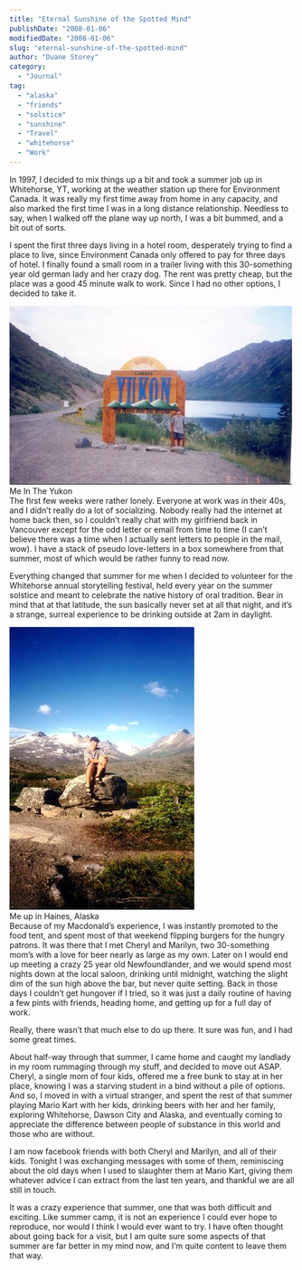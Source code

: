 ```yaml
---
title: "Eternal Sunshine of the Spotted Mind"
publishDate: "2008-01-06"
modifiedDate: "2008-01-06"
slug: "eternal-sunshine-of-the-spotted-mind"
author: "Duane Storey"
category:
  - "Journal"
tag:
  - "alaska"
  - "friends"
  - "solstice"
  - "sunshine"
  - "Travel"
  - "whitehorse"
  - "Work"
---
```


In 1997, I decided to mix things up a bit and took a summer job up in Whitehorse, YT, working at the weather station up there for Environment Canada. It was really my first time away from home in any capacity, and also marked the first time I was in a long distance relationship. Needless to say, when I walked off the plane way up north, I was a bit bummed, and a bit out of sorts.

I spent the first three days living in a hotel room, desperately trying to find a place to live, since Environment Canada only offered to pay for three days of hotel. I finally found a small room in a trailer living with this 30-something year old german lady and her crazy dog. The rent was pretty cheap, but the place was a good 45 minute walk to work. Since I had no other options, I decided to take it.

  
[![](_images/eternal-sunshine-of-the-spotted-mind-1.jpg)](http://flickr.com/photos/duanestorey/2170356981/)  
Me In The Yukon  
The first few weeks were rather lonely. Everyone at work was in their 40s, and I didn’t really do a lot of socializing. Nobody really had the internet at home back then, so I couldn’t really chat with my girlfriend back in Vancouver except for the odd letter or email from time to time (I can’t believe there was a time when I actually sent letters to people in the mail, wow). I have a stack of pseudo love-letters in a box somewhere from that summer, most of which would be rather funny to read now.

Everything changed that summer for me when I decided to volunteer for the Whitehorse annual storytelling festival, held every year on the summer solstice and meant to celebrate the native history of oral tradition. Bear in mind that at that latitude, the sun basically never set at all that night, and it’s a strange, surreal experience to be drinking outside at 2am in daylight.

  
[![](_images/eternal-sunshine-of-the-spotted-mind-2.jpg)](http://flickr.com/photos/duanestorey/2170356955/)  
Me up in Haines, Alaska  
Because of my Macdonald’s experience, I was instantly promoted to the food tent, and spent most of that weekend flipping burgers for the hungry patrons. It was there that I met Cheryl and Marilyn, two 30-something mom’s with a love for beer nearly as large as my own. Later on I would end up meeting a crazy 25 year old Newfoundlander, and we would spend most nights down at the local saloon, drinking until midnight, watching the slight dim of the sun high above the bar, but never quite setting. Back in those days I couldn’t get hungover if I tried, so it was just a daily routine of having a few pints with friends, heading home, and getting up for a full day of work.

Really, there wasn’t that much else to do up there. It sure was fun, and I had some great times.

About half-way through that summer, I came home and caught my landlady in my room rummaging through my stuff, and decided to move out ASAP. Cheryl, a single mom of four kids, offered me a free bunk to stay at in her place, knowing I was a starving student in a bind without a pile of options. And so, I moved in with a virtual stranger, and spent the rest of that summer playing Mario Kart with her kids, drinking beers with her and her family, exploring Whitehorse, Dawson City and Alaska, and eventually coming to appreciate the difference between people of substance in this world and those who are without.

I am now facebook friends with both Cheryl and Marilyn, and all of their kids. Tonight I was exchanging messages with some of them, reminiscing about the old days when I used to slaughter them at Mario Kart, giving them whatever advice I can extract from the last ten years, and thankful we are all still in touch.

It was a crazy experience that summer, one that was both difficult and exciting. Like summer camp, it is not an experience I could ever hope to reproduce, nor would I think I would ever want to try. I have often thought about going back for a visit, but I am quite sure some aspects of that summer are far better in my mind now, and I’m quite content to leave them that way.